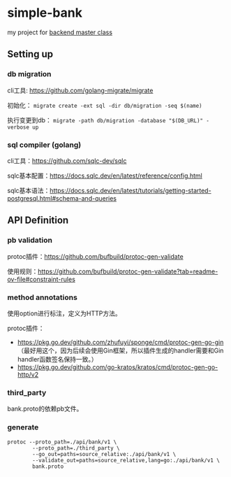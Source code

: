# simple-bank
my project for [backend master class](https://www.youtube.com/playlist?list=PLy_6D98if3ULEtXtNSY_2qN21VCKgoQAE)

## Setting up
### db migration
cli工具: https://github.com/golang-migrate/migrate

初始化：
`migrate create -ext sql -dir db/migration -seq $(name)`

执行变更到db：
`migrate -path db/migration -database "$(DB_URL)" -verbose up`

### sql compiler (golang)
cli工具：https://github.com/sqlc-dev/sqlc

sqlc基本配置：https://docs.sqlc.dev/en/latest/reference/config.html

sqlc基本语法：https://docs.sqlc.dev/en/latest/tutorials/getting-started-postgresql.html#schema-and-queries

## API Definition
### pb validation
protoc插件：https://github.com/bufbuild/protoc-gen-validate

使用规则：https://github.com/bufbuild/protoc-gen-validate?tab=readme-ov-file#constraint-rules

### method annotations
使用option进行标注，定义为HTTP方法。

protoc插件：
- https://pkg.go.dev/github.com/zhufuyi/sponge/cmd/protoc-gen-go-gin （最好用这个，因为后续会使用Gin框架，所以插件生成的handler需要和Gin handler函数签名保持一致。）
- https://pkg.go.dev/github.com/go-kratos/kratos/cmd/protoc-gen-go-http/v2

### third_party
bank.proto的依赖pb文件。

### generate
```shell
protoc --proto_path=./api/bank/v1 \
        --proto_path=./third_party \
        --go_out=paths=source_relative:./api/bank/v1 \
        --validate_out=paths=source_relative,lang=go:./api/bank/v1 \
        bank.proto
```